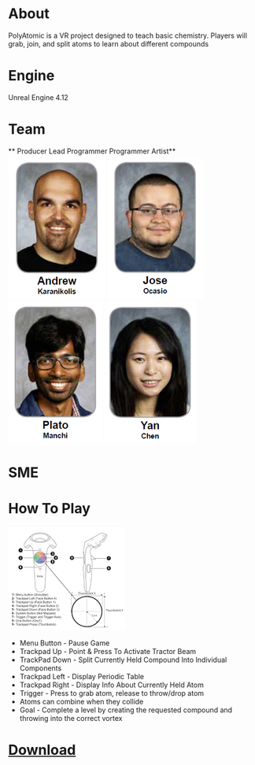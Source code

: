 # About
PolyAtomic is a VR project designed to teach basic chemistry. Players will grab, join, and split atoms to learn about different compounds

# Engine
Unreal Engine 4.12

# Team

**          Producer              Lead Programmer                Programmer            Artist**
   ![Andrew](https://github.com/JoseOcasio1994/PolyAtomic-VR/blob/master/Resources/Andrew.PNG) ![Jose](https://github.com/JoseOcasio1994/PolyAtomic-VR/blob/master/Resources/Jose.PNG) ![Plato](https://github.com/JoseOcasio1994/PolyAtomic-VR/blob/master/Resources/Plato.PNG) ![Yan](https://github.com/JoseOcasio1994/PolyAtomic-VR/blob/master/Resources/Yan.PNG)
    
# SME

# How To Play
![Controller](https://github.com/JoseOcasio1994/PolyAtomic-VR/blob/master/Resources/Controller.png)

* Menu Button - Pause Game
* Trackpad Up - Point & Press To Activate Tractor Beam
* TrackPad Down - Split Currently Held Compound Into Individual Components
* Trackpad Left - Display Periodic Table
* Trackpad Right - Display Info About Currently Held Atom
* Trigger - Press to grab atom, release to throw/drop atom
* Atoms can combine when they collide
* Goal - Complete a level by creating the requested compound and throwing into the correct vortex

# [Download](https://github.com/JoseOcasio1994/PolyAtomic-VR)
